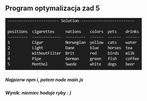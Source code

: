 ## Program optymalizacja zad 5

![solution](opt.png)

##### Najpierw npm i, potem node main.js


##### Wynik: niemiec hoduje ryby : )